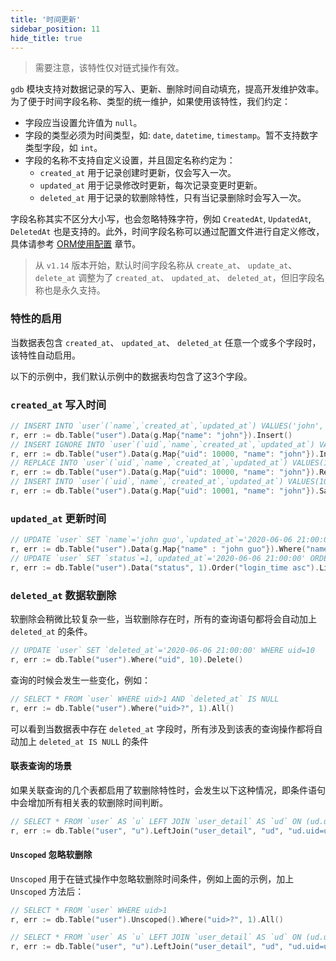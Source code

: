 ```yaml
---
title: '时间更新'
sidebar_position: 11
hide_title: true
---
```


> 需要注意，该特性仅对链式操作有效。

`gdb` 模块支持对数据记录的写入、更新、删除时间自动填充，提高开发维护效率。为了便于时间字段名称、类型的统一维护，如果使用该特性，我们约定：

- 字段应当设置允许值为 `null`。
- 字段的类型必须为时间类型，如: `date`, `datetime`, `timestamp`。暂不支持数字类型字段，如 `int`。
- 字段的名称不支持自定义设置，并且固定名称约定为：
  - `created_at` 用于记录创建时更新，仅会写入一次。
  - `updated_at` 用于记录修改时更新，每次记录变更时更新。
  - `deleted_at` 用于记录的软删除特性，只有当记录删除时会写入一次。

字段名称其实不区分大小写，也会忽略特殊字符，例如 `CreatedAt`, `UpdatedAt`, `DeletedAt` 也是支持的。此外，时间字段名称可以通过配置文件进行自定义修改，具体请参考 [ORM使用配置](../0-ORM使用配置.md) 章节。

> 从 `v1.14` 版本开始，默认时间字段名称从 `create_at`、 `update_at`、 `delete_at` 调整为了 `created_at`、 `updated_at`、 `deleted_at`，但旧字段名称也是永久支持。

### 特性的启用

当数据表包含 `created_at`、 `updated_at`、 `deleted_at` 任意一个或多个字段时，该特性自动启用。

以下的示例中，我们默认示例中的数据表均包含了这3个字段。

### `created_at` 写入时间

```go
// INSERT INTO `user`(`name`,`created_at`,`updated_at`) VALUES('john', `2020-06-06 21:00:00`, `2020-06-06 21:00:00`)
r, err := db.Table("user").Data(g.Map{"name": "john"}).Insert()
// INSERT IGNORE INTO `user`(`uid`,`name`,`created_at`,`updated_at`) VALUES(10000,'john', `2020-06-06 21:00:00`, `2020-06-06 21:00:00`)
r, err := db.Table("user").Data(g.Map{"uid": 10000, "name": "john"}).InsertIgnore()
// REPLACE INTO `user`(`uid`,`name`,`created_at`,`updated_at`) VALUES(10000,'john', `2020-06-06 21:00:00`, `2020-06-06 21:00:00`)
r, err := db.Table("user").Data(g.Map{"uid": 10000, "name": "john"}).Replace()
// INSERT INTO `user`(`uid`,`name`,`created_at`,`updated_at`) VALUES(10001,'john', `2020-06-06 21:00:00`, `2020-06-06 21:00:00`) ON DUPLICATE KEY UPDATE `uid`=VALUES(`uid`),`name`=VALUES(`name`),`updated_at`=VALUES(`updated_at`)
r, err := db.Table("user").Data(g.Map{"uid": 10001, "name": "john"}).Save()
```

### `updated_at` 更新时间

```go
// UPDATE `user` SET `name`='john guo',`updated_at`='2020-06-06 21:00:00' WHERE name='john'
r, err := db.Table("user").Data(g.Map{"name" : "john guo"}).Where("name", "john").Update()
// UPDATE `user` SET `status`=1,`updated_at`='2020-06-06 21:00:00' ORDER BY `login_time` asc LIMIT 10
r, err := db.Table("user").Data("status", 1).Order("login_time asc").Limit(10).Update()
```

### `deleted_at` 数据软删除

软删除会稍微比较复杂一些，当软删除存在时，所有的查询语句都将会自动加上 `deleted_at` 的条件。

```go
// UPDATE `user` SET `deleted_at`='2020-06-06 21:00:00' WHERE uid=10
r, err := db.Table("user").Where("uid", 10).Delete()
```

查询的时候会发生一些变化，例如：

```go
// SELECT * FROM `user` WHERE uid>1 AND `deleted_at` IS NULL
r, err := db.Table("user").Where("uid>?", 1).All()
```

可以看到当数据表中存在 `deleted_at` 字段时，所有涉及到该表的查询操作都将自动加上 `deleted_at IS NULL` 的条件

#### 联表查询的场景

如果关联查询的几个表都启用了软删除特性时，会发生以下这种情况，即条件语句中会增加所有相关表的软删除时间判断。

```go
// SELECT * FROM `user` AS `u` LEFT JOIN `user_detail` AS `ud` ON (ud.uid=u.uid) WHERE u.uid=10 AND `u`.`deleted_at` IS NULL AND `ud`.`deleteat` IS NULL LIMIT 1
r, err := db.Table("user", "u").LeftJoin("user_detail", "ud", "ud.uid=u.uid").Where("u.uid", 10).One()
```

#### `Unscoped` 忽略软删除

`Unscoped` 用于在链式操作中忽略软删除时间条件，例如上面的示例，加上 `Unscoped` 方法后：

```go
// SELECT * FROM `user` WHERE uid>1
r, err := db.Table("user").Unscoped().Where("uid>?", 1).All()

// SELECT * FROM `user` AS `u` LEFT JOIN `user_detail` AS `ud` ON (ud.uid=u.uid) WHERE u.uid=10 LIMIT 1
r, err := db.Table("user", "u").LeftJoin("user_detail", "ud", "ud.uid=u.uid").Where("u.uid", 10).Unscoped().One()
```